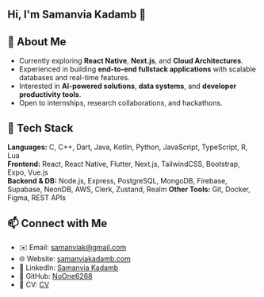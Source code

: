 ## Hi, I'm Samanvia Kadamb 👋

## 🚀 About Me
- Currently exploring **React Native**, **Next.js**, and **Cloud Architectures**.  
- Experienced in building **end-to-end fullstack applications** with scalable databases and real-time features.  
- Interested in **AI-powered solutions**, **data systems**, and **developer productivity tools**.  
- Open to internships, research collaborations, and hackathons.

## 🔨 Tech Stack
**Languages:** C, C++, Dart, Java, Kotlin, Python, JavaScript, TypeScript, R, Lua  
**Frontend:** React, React Native, Flutter, Next.js, TailwindCSS, Bootstrap, Expo, Vue.js  
**Backend & DB:** Node.js, Express, PostgreSQL, MongoDB, Firebase, Supabase, NeonDB, AWS, Clerk, Zustand, Realm
**Other Tools:** Git, Docker, Figma, REST APIs 

## 📫 Connect with Me
- ✉️ Email: [samanviak@gmail.com](mailto:samanviak@gmail.com)
- 🌐 Website: [samanviakadamb.com](https://www.samanviakadamb.com/)  
- 🔗 LinkedIn: [Samanvia Kadamb](https://www.linkedin.com/in/samanviakadamb/)  
- 🐙 GitHub: [NoOne6268](https://github.com/NoOne6268)
- 📑 CV: [CV](https://www.samanviakadamb.com/CV.pdf)
